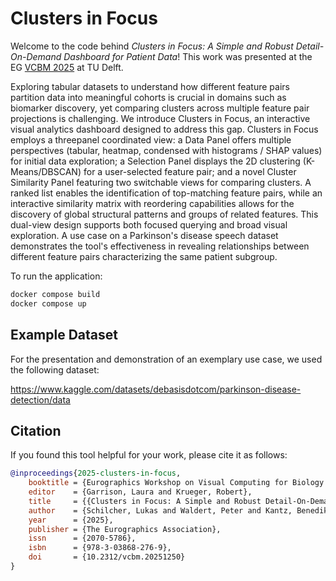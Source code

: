 # Clusters in Focus

Welcome to the code behind _Clusters in Focus: A Simple and Robust Detail-On-Demand Dashboard for Patient Data_!
This work was presented at the EG [VCBM 2025](https://conferences.eg.org/vcbm2025/) at TU Delft.

Exploring tabular datasets to understand how different feature pairs partition data into meaningful cohorts is crucial in domains such as biomarker discovery, yet comparing clusters across multiple feature pair projections is challenging. We introduce Clusters in Focus, an interactive visual analytics dashboard designed to address this gap. Clusters in Focus employs a threepanel coordinated view: a Data Panel offers multiple perspectives (tabular, heatmap, condensed with histograms / SHAP values) for initial data exploration; a Selection Panel displays the 2D clustering (K-Means/DBSCAN) for a user-selected feature pair; and a novel Cluster Similarity Panel featuring two switchable views for comparing clusters. A ranked list enables the identification of top-matching feature pairs, while an interactive similarity matrix with reordering capabilities allows for the discovery of global structural patterns and groups of related features. This dual-view design supports both focused querying and broad visual exploration. A use case on a Parkinson's disease speech dataset demonstrates the tool's effectiveness in revealing relationships between different feature pairs characterizing the same patient subgroup.

To run the application:

```bash
docker compose build
docker compose up
```

## Example Dataset

For the presentation and demonstration of an exemplary use case, we used the following dataset:

https://www.kaggle.com/datasets/debasisdotcom/parkinson-disease-detection/data

## Citation

If you found this tool helpful for your work, please cite it as follows:

```bibtex
@inproceedings{2025-clusters-in-focus,
	booktitle = {Eurographics Workshop on Visual Computing for Biology and Medicine},
	editor    = {Garrison, Laura and Krueger, Robert},
	title     = {{Clusters in Focus: A Simple and Robust Detail-On-Demand Dashboard for Patient Data}},
	author    = {Schilcher, Lukas and Waldert, Peter and Kantz, Benedikt and Schreck, Tobias},
	year      = {2025},
	publisher = {The Eurographics Association},
	issn      = {2070-5786},
	isbn      = {978-3-03868-276-9},
	doi       = {10.2312/vcbm.20251250}
}
```

